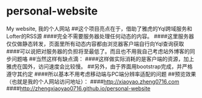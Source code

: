 # personal-website
My website, 我的个人网站
##这个项目亮点在于，借助了雅虎的Yql跨域服务和Lofter的RSS源
####完全不需要服务器处理任何动态的内容。
####这里服务器仅仅做静态转发，页面里所有动态内容都由浏览器客户端自行向Yql查询获取
####可以说把对服务器的负担将至最低了。而且也不用我自己考虑站外博客的同步问题咯
##当然这样有缺点滴：
####这样做实际消耗的是客户端的资源，加上雅虎在国外，访问速度会比较慢。
##另外，由于界面用bootstrap完成，并严格遵守其约定
####所以基本不用考虑移动端与PC端分辨率适配的问题
##预览效果（也就是我的个人网站访问地址）：
####http://xiaoyao.zheng0716.com
####http://zhengxiaoyao0716.github.io/personal-website